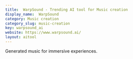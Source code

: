 ```yaml
---
title:  WarpSound - Trending AI tool for Music creation
display_name:  WarpSound
category: Music creation
category_slug: music-creation
key: warpsound_ai
website: https://www.warpsound.ai/
layout: aitool
---
```


Generated music for immersive experiences.
